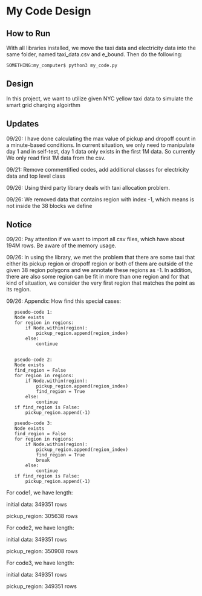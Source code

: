 # My Code Design
## How to Run
With all libraries installed, we move the taxi data and electricity data into the same folder, named taxi_data.csv and e_bound. Then do the following:

    SOMETHING:my_computer$ python3 my_code.py

## Design
In this project, we want to utilize given NYC yellow taxi data to simulate the smart grid charging algoirthm

## Updates
09/20: I have done calculating the max value of pickup and dropoff count in a minute-based conditions. In current situation, we only need to manipulate day 1 and in self-test, day 1 data only exists in the first 1M data. So currently We only read first 1M data from the csv.

09/21: Remove commentified codes, add additional classes for electricity data and top level class 

09/26: Using third party library deals with taxi allocation problem. 

09/26: We removed data that contains region with index -1, which means is not inside the 38 blocks we define


## Notice
09/20: Pay attention if we want to import all csv files, which have about 194M rows. Be aware of the memory usage.

09/26: In using the library, we met the problem that there are some taxi that either its pickup region or dropoff region or both of them are outside of the given 38 region polygons and we annotate these regions as -1. In addition, there are also some region can be fit in more than one region and for that kind of situation, we consider the very first region that matches the point as its region.

09/26: Appendix: How find this special cases:

	   pseudo-code 1:
	   Node exists
	   for region in regions:
	       if Node.within(region):
	           pickup_region.append(region_index)
	       else:
	           continue


	   pseudo-code 2:
	   Node exists
	   find_region = False
	   for region in regions:
	       if Node.within(region):
	           pickup_region.append(region_index)
	           find_region = True
	       else:
	           continue
	   if find_region is False:
	       pickup_region.append(-1)

	   pseudo-code 3:
	   Node exists
	   find_region = False
	   for region in regions:
	       if Node.within(region):
	           pickup_region.append(region_index)
	           find_region = True
	           break
	       else:
	           continue
	   if find_region is False:
	       pickup_region.append(-1)

For code1, we have length:

initial data: 349351 rows

pickup_region: 305638 rows

For code2, we have length:

initial data: 349351 rows

pickup_region: 350908 rows

For code3, we have length:

initial data: 349351 rows

pickup_region: 349351 rows



